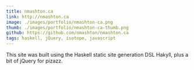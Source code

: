 ```yaml
---
title: nmashton.ca
link: http://nmashton.ca
image: ./images/portfolio/nmashton-ca.png
thumb: ./images/portfolio/nmashton-ca-thumb.png
github: https://github.com/nmashton/nmashton.ca
tags: haskell, jQuery, isotope, javascript
---
```


This site was built using the Haskell static site generation DSL Hakyll, plus a bit of jQuery for pizazz.